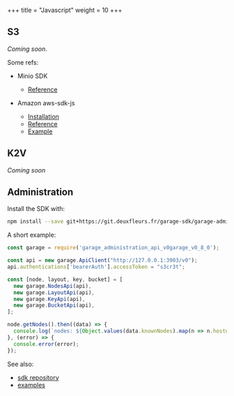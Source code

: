 +++
title = "Javascript"
weight = 10
+++

## S3

*Coming soon*.

Some refs:
  - Minio SDK
    - [Reference](https://docs.min.io/docs/javascript-client-api-reference.html)

  - Amazon aws-sdk-js
    - [Installation](https://docs.aws.amazon.com/sdk-for-javascript/v3/developer-guide/getting-started.html)
    - [Reference](https://docs.aws.amazon.com/AWSJavaScriptSDK/latest/AWS/S3.html)
    - [Example](https://docs.aws.amazon.com/sdk-for-javascript/v3/developer-guide/s3-example-creating-buckets.html)

## K2V

*Coming soon*

## Administration

Install the SDK with:

```bash
npm install --save git+https://git.deuxfleurs.fr/garage-sdk/garage-admin-sdk-js.git
```

A short example:

```javascript
const garage = require('garage_administration_api_v0garage_v0_8_0');

const api = new garage.ApiClient("http://127.0.0.1:3903/v0");
api.authentications['bearerAuth'].accessToken = "s3cr3t";

const [node, layout, key, bucket] = [
  new garage.NodesApi(api),
  new garage.LayoutApi(api),
  new garage.KeyApi(api),
  new garage.BucketApi(api),
];

node.getNodes().then((data) => {
  console.log(`nodes: ${Object.values(data.knownNodes).map(n => n.hostname)}`)
}, (error) => {
  console.error(error);
});
```

See also:
 - [sdk repository](https://git.deuxfleurs.fr/garage-sdk/garage-admin-sdk-js)
 - [examples](https://git.deuxfleurs.fr/garage-sdk/garage-admin-sdk-generator/src/branch/main/example/javascript)

